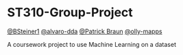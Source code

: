 # ST310-Group-Project
[@BSteiner1](https://github.com/BSteiner1) [@alvaro-dda](https://github.com/alvaro-dda) [@Patrick Braun](https://github.com/patrick-l-braun) [@olly-mapps](https://github.com/olly-mapps) 
 
A coursework project to use Machine Learning on a dataset 
